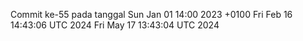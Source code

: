 Commit ke-55 pada tanggal Sun Jan 01 14:00 2023 +0100
Fri Feb 16 14:43:06 UTC 2024
Fri May 17 13:43:04 UTC 2024
